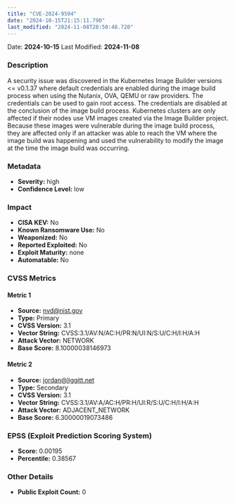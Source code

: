 ```yaml
---
title: "CVE-2024-9594"
date: "2024-10-15T21:15:11.790"
last_modified: "2024-11-08T20:50:48.720"
---
```


Date: **2024-10-15** Last Modified: **2024-11-08**

### Description  
A security issue was discovered in the Kubernetes Image Builder versions <= v0.1.37 where default credentials are enabled during the image build process when using the Nutanix, OVA, QEMU or raw providers. The credentials can be used to gain root access. The credentials are disabled at the conclusion of the image build process. Kubernetes clusters are only affected if their nodes use VM images created via the Image Builder project. Because these images were vulnerable during the image build process, they are affected only if an attacker was able to reach the VM where the image build was happening and used the vulnerability to modify the image at the time the image build was occurring.

### Metadata  
- **Severity:** high
- **Confidence Level:** low

### Impact  
- **CISA KEV:** No
- **Known Ransomware Use:** No
- **Weaponized:** No
- **Reported Exploited:** No
- **Exploit Maturity:** none
- **Automatable:** No

### CVSS Metrics  

#### Metric 1
- **Source:** nvd@nist.gov
- **Type:** Primary
- **CVSS Version:** 3.1
- **Vector String:** CVSS:3.1/AV:N/AC:H/PR:N/UI:N/S:U/C:H/I:H/A:H
- **Attack Vector:** NETWORK
- **Base Score:** 8.10000038146973

#### Metric 2
- **Source:** jordan@liggitt.net
- **Type:** Secondary
- **CVSS Version:** 3.1
- **Vector String:** CVSS:3.1/AV:A/AC:H/PR:H/UI:R/S:U/C:H/I:H/A:H
- **Attack Vector:** ADJACENT_NETWORK
- **Base Score:** 6.30000019073486


### EPSS (Exploit Prediction Scoring System)  
- **Score:** 0.00195
- **Percentile:** 0.38567

### Other Details  
- **Public Exploit Count:** 0
